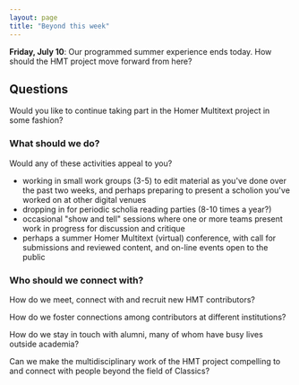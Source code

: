 ```yaml
---
layout: page
title: "Beyond this week"
---
```


**Friday, July 10**: Our programmed summer experience ends today.  How should the HMT project move forward from here?


## Questions



Would you like to continue taking part in the Homer Multitext project in some fashion?


### What should we do?


Would any of these activities appeal to you?

- working in small work groups (3-5) to edit material as you've done over the past two weeks, and perhaps preparing to present a scholion you've worked on at other digital venues
- dropping in for periodic scholia reading parties (8-10 times a year?)
- occasional "show and tell" sessions where one or more teams present work in progress for discussion and critique
- perhaps a summer Homer Multitext (virtual) conference, with call for submissions and reviewed content, and on-line events open to the public


### Who should we connect with?

How do we meet, connect with and recruit new HMT contributors?

How do we foster connections among contributors at different institutions?

How do we stay in touch with alumni, many of whom have busy lives outside academia?

Can we make the multidisciplinary work of the HMT project compelling to and connect with people beyond the field of Classics?
